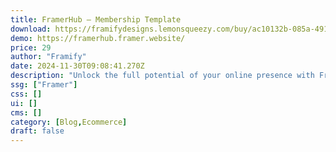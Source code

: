 ```yaml
---
title: FramerHub — Membership Template
download: https://framifydesigns.lemonsqueezy.com/buy/ac10132b-085a-4911-8222-4df553c1fda1
demo: https://framerhub.framer.website/
price: 29
author: "Framify"
date: 2024-11-30T09:08:41.270Z
description: "Unlock the full potential of your online presence with FrameHub, the premier Framer website Template service."
ssg: ["Framer"]
css: []
ui: []
cms: []
category: [Blog,Ecommerce]
draft: false
---
```

